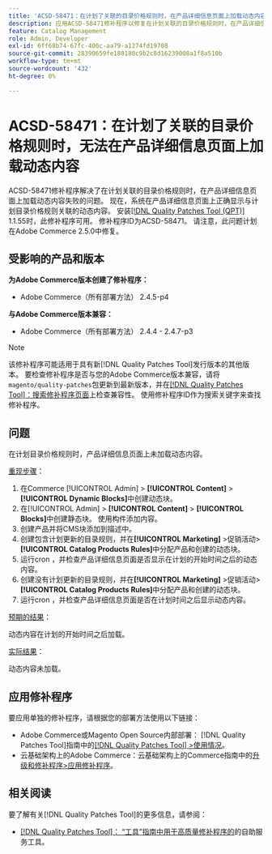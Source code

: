 ```yaml
---
title: 'ACSD-58471：在计划了关联的目录价格规则时，在产品详细信息页面上加载动态内容失败'
description: 应用ACSD-58471修补程序以修复在计划关联的目录价格规则时，在产品详细信息页面上加载动态内容失败的Adobe Commerce问题。
feature: Catalog Management
role: Admin, Developer
exl-id: 6ff68b74-67fc-400c-aa79-a1274fd19708
source-git-commit: 28390659fe180180c9b2c8d16239008a1f8a510b
workflow-type: tm+mt
source-wordcount: '432'
ht-degree: 0%

---
```


# ACSD-58471：在计划了关联的目录价格规则时，无法在产品详细信息页面上加载动态内容

ACSD-58471修补程序解决了在计划关联的目录价格规则时，在产品详细信息页面上加载动态内容失败的问题。 现在，系统在产品详细信息页面上正确显示与计划目录价格规则关联的动态内容。 安装[[!DNL Quality Patches Tool (QPT)]](/help/tools/quality-patches-tool/quality-patches-tool-to-self-serve-quality-patches.md) 1.1.55时，此修补程序可用。 修补程序ID为ACSD-58471。 请注意，此问题计划在Adobe Commerce 2.5.0中修复。

## 受影响的产品和版本

**为Adobe Commerce版本创建了修补程序：**
* Adobe Commerce（所有部署方法） 2.4.5-p4

**与Adobe Commerce版本兼容：**
* Adobe Commerce（所有部署方法） 2.4.4 - 2.4.7-p3

>[!NOTE]
>
>该修补程序可能适用于具有新[!DNL Quality Patches Tool]发行版本的其他版本。 要检查修补程序是否与您的Adobe Commerce版本兼容，请将`magento/quality-patches`包更新到最新版本，并在[[!DNL Quality Patches Tool]：搜索修补程序页面](https://experienceleague.adobe.com/tools/commerce-quality-patches/index.html?lang=zh-Hans)上检查兼容性。 使用修补程序ID作为搜索关键字来查找修补程序。

## 问题

在计划目录价格规则时，产品详细信息页面上未加载动态内容。

<u>重现步骤</u>：

1. 在Commerce [!UICONTROL Admin] > **[!UICONTROL Content]** > **[!UICONTROL Dynamic Blocks]**&#x200B;中创建动态块。
1. 在[!UICONTROL Admin] > **[!UICONTROL Content]** > **[!UICONTROL Blocks]**&#x200B;中创建静态块。 使用构件添加内容。
1. 创建产品并将CMS块添加到描述中。
1. 创建包含计划更新的目录规则，并在&#x200B;**[!UICONTROL Marketing]** >促销活动> **[!UICONTROL Catalog Products Rules]**&#x200B;中分配产品和创建的动态块。
1. 运行cron ，并检查产品详细信息页面是否显示在计划的开始时间之后的动态内容。
1. 创建没有计划更新的目录规则，并在&#x200B;**[!UICONTROL Marketing]** >促销活动> **[!UICONTROL Catalog Products Rules]**&#x200B;中分配产品和创建的动态块。
1. 运行cron ，并检查产品详细信息页面是否在计划时间之后显示动态内容。


<u>预期的结果</u>：

动态内容在计划的开始时间之后加载。

<u>实际结果</u>：

动态内容未加载。

## 应用修补程序

要应用单独的修补程序，请根据您的部署方法使用以下链接：

* Adobe Commerce或Magento Open Source内部部署： [!DNL Quality Patches Tool]指南中的[[!DNL Quality Patches Tool] >使用情况](/help/tools/quality-patches-tool/usage.md)。
* 云基础架构上的Adobe Commerce：云基础架构上的Commerce指南中的[升级和修补程序>应用修补程序](https://experienceleague.adobe.com/docs/commerce-cloud-service/user-guide/develop/upgrade/apply-patches.html?lang=zh-Hans)。


## 相关阅读

要了解有关[!DNL Quality Patches Tool]的更多信息，请参阅：

* [[!DNL Quality Patches Tool]： “工具”指南中用于高质量修补程序的](/help/tools/quality-patches-tool/quality-patches-tool-to-self-serve-quality-patches.md)的自助服务工具。
